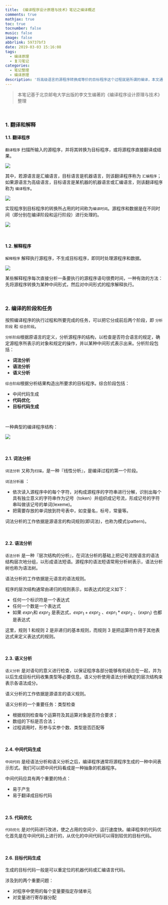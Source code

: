 ```yaml
---
title: 《编译程序设计原理与技术》笔记之编译概述
comments: true
mathjax: true
toc: true
tocnumber: false
music: false
image: false
abbrlink: 59737bf3
date: 2019-03-03 15:16:08
tags:
  - 编译原理
  - 复习笔记
categories: 
  - 笔记整理
  - 编译原理
description: '将高级语言的源程序转换成等价的目标程序这个过程就是所谓的编译，本文通过描述程序设计语言、编译程序的组成部分及编译程序的工作环境来介绍这一章的内容。'
---
```


> 本笔记基于北京邮电大学出版的李文生编著的《编译程序设计原理与技术》整理

​         

### 1. 翻译和解释

#### 1.1. 翻译程序

`翻译程序` 扫描所输入的源程序，并将其转换为目标程序，或将源程序直接翻译成结果。

![](https://photo.hushhw.cn/images/Snipaste_2019-03-03_13-41-25.png)

其中，若源语言是汇编语言，目标语言是机器语言，则该翻译程序称为 `汇编程序`；如果源语言为高级语言，目标语言是某机器的机器语言或汇编语言，则该翻译程序称为 `编译程序`。

![](https://photo.hushhw.cn/images/Snipaste_2019-03-03_13-46-24.png)

实现程序到目标程序的转换所占用的时间称为`编译时间`。源程序和数据是在不同时间（即分别在编译阶段和运行阶段）进行处理的。

![](https://photo.hushhw.cn/images/Snipaste_2019-03-03_13-49-11.png)

​         

#### 1.2. 解释程序

`解释程序` 解释执行源程序，不生成目标程序，即同时处理源程序和数据。

![](https://photo.hushhw.cn/images/Snipaste_2019-03-03_13-52-44.png)

某些解释程序每次直接分析一条要执行的源程序语句很费时间，一种有效的方法：先将源程序转换为某种中间形式，然后对中间形式的程序解释执行。

​           

### 2. 编译的阶段和任务

按照编译程序的执行过程和所要完成的任务，可以把它分成前后两个阶段，即 `分析阶段` 和 `综合阶段`。

`分析阶段`根据原语言的定义，分析源程序的结构，以检查是否符合语言的规定，确定源程序所表示的对象和规定的操作，并以某种中间形式表示出来。分析阶段包括：

- **词法分析**
- **语法分析**
- **语义分析** 

`综合阶段`根据分析结果构造出所要求的目标程序。综合阶段包括：

- 中间代码生成
- **代码优化**
- **目标代码生成**

​       

一种典型的编译程序结构：

![](https://photo.hushhw.cn/images/Snipaste_2019-03-03_14-07-31.png)

​                 

#### 2.1. 词法分析

`词法分析` 又称为`扫描`，是一种『线性分析』，是编译过程的第一个阶段。

`词法分析器` ：

- 依次读入源程序中的每个字符，对构成源程序的字符串进行分解，识别出每个具有独立意义的字符串作为记号（token）并组织成记号流，形成记号的字符串叫做该记号的单词(lexeme)。
- 把需要存放的单词放到符号表中，如变量名，标号，常量等。

词法分析的工作依据是源语言的构词规则(即词法)，也称为模式(pattern)。



​          

#### 2.2. 语法分析

`语法分析` 是一种『层次结构的分析』，在词法分析的基础上把记号流按语言的语法结构层次地分组，以形成语法短语。源程序的语法短语常用分析树表示，语法分析树也称为语法树。

语法分析的工作依据是元语言的语法规则。

程序的层次结构通常由递归的规则表示，如表达式的定义如下：

- 任何一个标识符是一个表达式
- 任何一个数是一个表达式
- 如果 $expr_1$和 $expr_2$ 是表达式，$expr_1 + expr_2$ 、$expr_1 * expr_2$ 、$(expr_1)$ 也都是表达式

这里，规则 1 和规则 2 是非递归的基本规则，而规则 3 是把运算符作用于其他表达式来定义表达式的规则。

​          

#### 2.3. 语义分析

`语义分析` 是对语句的意义进行检查，以保证程序各部分能够有机结合在一起，并为以后生成目标代码收集类型等必要信息。语义分析使用语法分析确定的层次结构来表示各语法成分。

语义分析的工作依据是源语言的语义规则。

语义分析的一个重要任务：类型检查

- 根据规则检查每个运算符及其运算对象是否符合要求；
- 数组的下标是否合法；
- 过程调用时，形参与实参个数、类型是否匹配等

​              

#### 2.4. 中间代码生成

`中间代码` 是经语法分析和语义分析之后，编译程序通常将源程序生成的一种中间表示形式。我们可以把中间代码看成是一种抽象的机器程序。

中间代码应具有两个重要的特点：

- 易于产生
- 易于翻译成目标代码

​        

#### 2.5. 代码优化

`代码优化` 是对代码进行改进，使之占用的空间少、运行速度快。编译程序的代码优化首先是在中间代码上进行的，从优化的中间代码可以得到较优的目标代码。

​          

#### 2.6. 目标代码生成

生成的目标代码一般是可以重定位的机器代码或汇编语言代码。

涉及到的两个重要问题：

- 对程序中使用的每个变量要指定存储单元
- 对变量进行寄存器分配
